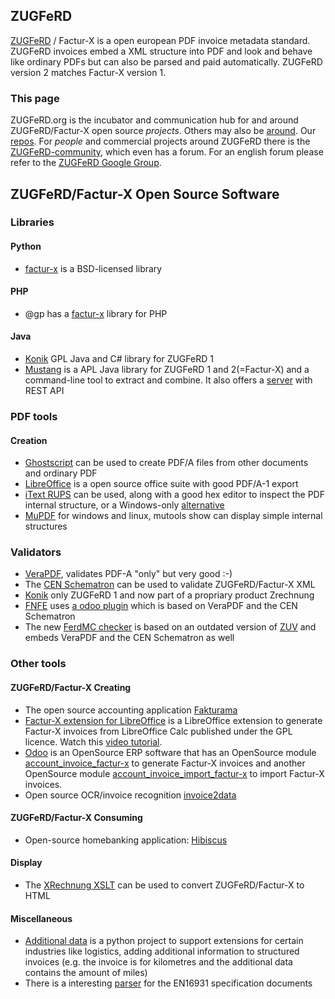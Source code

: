 
## ZUGFeRD

[ZUGFeRD](http://www.ferd-net.de/front_content.php?idcat=255&lang=4) / Factur-X is a open european PDF invoice metadata standard. ZUGFeRD invoices embed a XML structure into PDF and look and behave like ordinary PDFs but can also be parsed and paid automatically. ZUGFeRD version 2 matches Factur-X version 1.

### This page

ZUGFeRD.org is the incubator and communication hub for and around ZUGFeRD/Factur-X open source *projects*. Others may also be [around](open-source.md).
Our [repos](https://github.com/ZUGFeRD).
For *people* and commercial projects around ZUGFeRD there is the [ZUGFeRD-community](http://www.zugferd-community.net), which even has a forum. For an english forum please refer to the [ZUGFeRD Google Group](https://groups.google.com/forum/#!forum/zugferd). 

## ZUGFeRD/Factur-X Open Source Software

### Libraries

#### Python
* [factur-x](https://github.com/akretion/factur-x) is a BSD-licensed library
#### PHP
* @gp has a [factur-x](https://packagist.org/packages/atgp/factur-x) library for PHP
#### Java
* [Konik](https://konik.io/) GPL Java and C# library for ZUGFeRD 1 
* [Mustang](http://www.mustangproject.org/) is a APL Java library for ZUGFeRD 1 and 2(=Factur-X) and a command-line tool to extract and combine. It also offers a [server](https://github.com/ZUGFeRD/mustangserver) with REST API

### PDF tools
#### Creation

* [Ghostscript](https://www.ghostscript.com/) can be used to create PDF/A files from other documents and ordinary PDF
* [LibreOffice](https://www.libreoffice.org/) is a open source office suite with good PDF/A-1 export
* [iText RUPS](https://github.com/itext/rups/releases) can be used, along with a good hex editor to inspect the PDF internal structure, or a Windows-only [alternative](https://github.com/Uzi-Granot/PdfFileAnaylyzer)
* [MuPDF](https://mupdf.com/) for windows and linux, mutools show can display simple internal structures


### Validators
* [VeraPDF](http://verapdf.org/), validates PDF-A "only" but very good :-)
* The [CEN Schematron](https://github.com/CenPC434/validation/tree/master/cii/schematron) can be used to validate ZUGFeRD/Factur-X XML
* [Konik](https://konik.io/ZUGFeRD-Validierung/) only ZUGFeRD 1 and now part of a propriary product Zrechnung
* [FNFE](https://services.fnfe-mpe.org) uses [a odoo plugin](https://github.com/akretion/factur-x-validator) which is based on VeraPDF and the CEN Schematron
* The new [FerdMC checker](https://validator.zugferd.org/) is based on an outdated version of [ZUV](https://github.com/ZUGFeRD/ZUV/) and embeds VeraPDF and the CEN Schematron as well

### Other tools
#### ZUGFeRD/Factur-X Creating
* The open source accounting application [Fakturama](https://www.fakturama.info/)
* [Factur-X extension for LibreOffice](https://github.com/akretion/factur-x-libreoffice-extension) is a LibreOffice extension to generate Factur-X invoices from LibreOffice Calc published under the GPL licence. Watch this [video tutorial](https://www.youtube.com/watch?v=ldD-1W8yIv0).
* [Odoo](https://www.odoo.com/) is an OpenSource ERP software that has an OpenSource module [account\_invoice\_factur-x](https://github.com/OCA/edi/tree/10.0) to generate Factur-X invoices and another OpenSource module [account\_invoice\_import\_factur-x](https://github.com/OCA/edi/tree/10.0) to import Factur-X invoices.
* Open source OCR/invoice recognition [invoice2data](https://github.com/invoice-x/invoice2data/)
#### ZUGFeRD/Factur-X Consuming
* Open-source homebanking application: [Hibiscus](https://www.willuhn.de/products/hibiscus/)
#### Display
* The [XRechnung XSLT](https://github.com/itplr-kosit/xrechnung-visualization/releases) can be used to convert ZUGFeRD/Factur-X to HTML

#### Miscellaneous
* [Additional data](http://4s4u.de/additional_data) is a python project to support extensions for certain industries like logistics, adding additional information to structured invoices (e.g. the invoice is for kilometres and the additional data contains the amount of miles) 
* There is a interesting [parser](https://github.com/svanteschubert/en16931-data-extractor) for the EN16931 specification documents 
